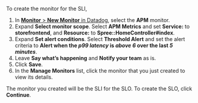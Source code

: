 To create the monitor for the SLI, 

1. In <a href="https://app.datadoghq.com/monitors#/create" target="_datadog">**Monitor** > **New Monitor** in Datadog</a>, select the **APM** monitor.
2. Expand **Select monitor scope**. Select **APM Metrics** and set **Service:** to **storefrontend**, and **Resource:** to **Spree::HomeController#index**.
3. Expand **Set alert conditions**. Select **Threshold Alert** and set the alert criteria to **Alert when the *p99 latency* is *above* *6* over the last *5 minutes***.  
4. Leave **Say what’s happening** and **Notify your team** as is. 
5. Click **Save**. 
6. In the **Manage Monitors** list, click the monitor that you just created to view its details.

The monitor you created will be the SLI for the SLO. To create the SLO, click **Continue**.